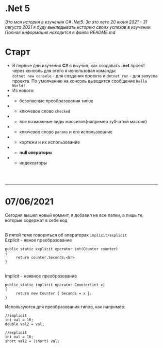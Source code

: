 # .Net 5
*Это моя история в изучении C# .Net5. За это лето 20 июня 2021 - 31 августа 2021 я
буду выкладывать историю своих успехов в изучении. Полная информация находится в файле README.md*

# Старт
* В первые дни изучения **С#** я выучил, как создавать **.net** проект через консоль
для этого я использовал команды:
<br><code>dotnet new console</code> - для создания проекта и <code>dotnet run</code> - для запуска проекта. 
По умолчанию на консоль выводится сообщение <code>Hello World!</code>
* Из нового:
* - безопасные преобразования типов
* - ключевое слово <code>checked</code>
* - все возможные виды массивов(например зубчатый массив)
* - ключевое слово <code>params</code> и его использование
* - кортежи и их использование
* - **null операторы** 
* - индексаторы

<br><br>

---
# 07/06/2021

Сегодня вышел новый коммит, я добавил не все папки, а лишь те, которые содержат в себе код

<br>В пятой теме говориться об операторах <code>implicit/explicit</code>
<br>Explicit - явное преобразование

```
public static explicit operator int(Counter counter)
{
     return counter.Seconds;<br>
}
```

<br>Implicit - неявное преобразование

```
public static implicit operator Counter(int x)
{
     return new Counter { Seconds = x };
}
```

Используются для преобразования типов, как например:

```
//implicit
int val = 10;
double val2 = val;

//explicit
int val = 10;
short val2 = (short) val;
```
